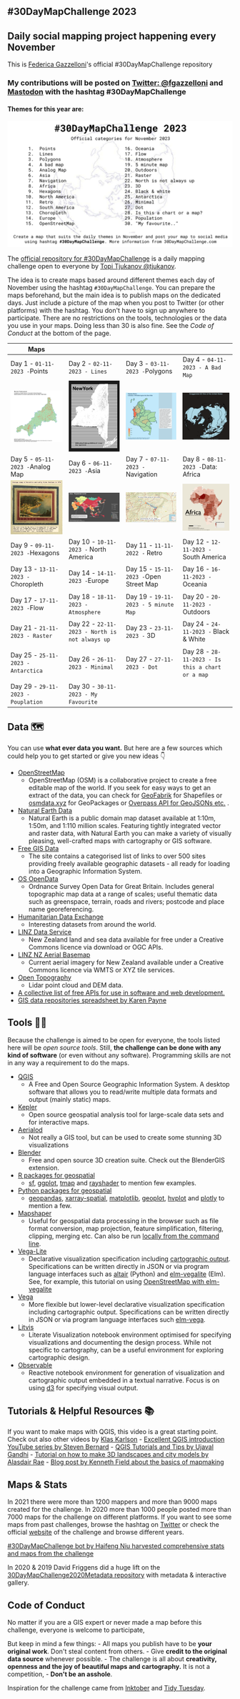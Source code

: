 ## #30DayMapChallenge 2023

## Daily social mapping project happening every November

This is [Federica Gazzelloni](https://github.com/Fgazzelloni)'s official #30DayMapChallenge repository

### My contributions will be posted on [Twitter: \@fgazzelloni](https://twitter.com/fgazzelloni) and [Mastodon](https://fosstodon.org/@fgazzelloni) with the hashtag #30DayMapChallenge

#### Themes for this year are:

![Themes for the 2023 maps.](images/30dmc_2023.png)

The [official repository for #30DayMapChallenge](https://github.com/tjukanovt/30DayMapChallenge) is a daily mapping challenge open to everyone by [Topi Tjukanov \@tjukanov](https://twitter.com/tjukanov).

The idea is to create maps based around different themes each day of November using the hashtag `#30DayMapChallenge`. You can prepare the maps beforehand, but the main idea is to publish maps on the dedicated days. Just include a picture of the map when you post to Twitter (or other platforms) with the hashtag. You don't have to sign up anywhere to participate. There are no restrictions on the tools, technologies or the data you use in your maps. Doing less than 30 is also fine. See the *Code of Conduct* at the bottom of the page.

<!-- TABLE START -->

| Maps                                                                                                                                                  |                                                                                                                                              |                                                                                                                                         |                                                                                                                                  |
|-------------------------------------------------------------------------------------------------------------------------------------------------------|----------------------------------------------------------------------------------------------------------------------------------------------|-----------------------------------------------------------------------------------------------------------------------------------------|----------------------------------------------------------------------------------------------------------------------------------|
| Day 1 - `01-11-2023 -`Points                                                                                                                          | Day 2 - `02-11-2023 - Lines`                                                                                                                 | Day 3 - `03-11-2023 -`Polygons                                                                                                          | Day 4 - `04-11-2023 - A Bad Map`                                                                                                 |
| ![day1_points](https://raw.githubusercontent.com/Fgazzelloni/30DayMapChallenge/master/2023/day1_points/day1_points.png)                               | ![day2_lines: NY Land Use Land Cover](https://raw.githubusercontent.com/Fgazzelloni/30DayMapChallenge/master/2023/day2_lines/day2_lines.png) | ![day3_polygons: Colombia](https://raw.githubusercontent.com/Fgazzelloni/30DayMapChallenge/master/2023/day3_polygons/day3_polygons.png) | ![day4 A Bad Map](https://raw.githubusercontent.com/Fgazzelloni/30DayMapChallenge/master/2023/day4_a-bad-map/day4_a_bad_map.png) |
| Day 5 - `05-11-2023 -`Analog Map                                                                                                                      | Day 6 - `06-11-2023 -`Asia                                                                                                                   | Day 7 - `07-11-2023 -`Navigation                                                                                                        | Day 8 - `08-11-2023 -`Data: Africa                                                                                               |
| ![Day5 Analog Map: Portofino, Italy](https://raw.githubusercontent.com/Fgazzelloni/30DayMapChallenge/master/2023/day5_analog-map/day5_analog_map.png) | ![Day 6 Asia](https://raw.githubusercontent.com/Fgazzelloni/30DayMapChallenge/master/2023/day6_asia/day6_asia.png)                           | ![day7_navigation](https://raw.githubusercontent.com/Fgazzelloni/30DayMapChallenge/master/2023/day7_navigation/day7_navigation.png)     | ![Day 8 Africa](https://raw.githubusercontent.com/Fgazzelloni/30DayMapChallenge/master/2023/day8_africa/day8_africa.png)         |
| Day 9 - `09-11-2023 -`Hexagons                                                                                                                        | Day 10 - `10-11-2023 -` North America                                                                                                        | Day 11 - `11-11-2022 -` Retro                                                                                                           | Day 12 - `12-11-2023 -` South America                                                                                            |
|                                                                                                                                                       |                                                                                                                                              |                                                                                                                                         |                                                                                                                                  |
| Day 13 - `13-11-2023 -` Choropleth                                                                                                                    | Day 14 - `14-11-2023 -`Europe                                                                                                                | Day 15 - `15-11-2023 -`Open Street Map                                                                                                  | Day 16 - `16-11-2023 -`Oceania                                                                                                   |
|                                                                                                                                                       |                                                                                                                                              |                                                                                                                                         |                                                                                                                                  |
| Day 17 - `17-11-2023 -`Flow                                                                                                                           | Day 18 - `18-11-2023 - Atmosphere`                                                                                                           | Day 19 - `19-11-2023 - 5 minute Map`                                                                                                    | Day 20 - `20-11-2023 -` Outdoors                                                                                                 |
|                                                                                                                                                       |                                                                                                                                              |                                                                                                                                         |                                                                                                                                  |
| Day 21 - `21-11-2023 - Raster`                                                                                                                        | Day 22 - `22-11-2023 - North is not always up`                                                                                               | Day 23 - `23-11-2023 -` 3D                                                                                                              | Day 24 - `24-11-2023 -` Black & White                                                                                            |
|                                                                                                                                                       |                                                                                                                                              |                                                                                                                                         |                                                                                                                                  |
| Day 25 - `25-11-2023 - Antarctica`                                                                                                                    | Day 26 - `26-11-2023 - Minimal`                                                                                                              | Day 27 - `27-11-2023 - Dot`                                                                                                             | Day 28 - `28-11-2023 - Is this a chart or a map`                                                                                 |
|                                                                                                                                                       |                                                                                                                                              |                                                                                                                                         |                                                                                                                                  |
| Day 29 - `29-11-2023 - Pouplation`                                                                                                                    | Day 30 - `30-11-2023 - My Favourite`                                                                                                         |                                                                                                                                         |                                                                                                                                  |

<!-- TABLE END -->

## Data 🗺

You can use **what ever data you want.** But here are a few sources which could help you to get started or give you new ideas 👇

-   [OpenStreetMap](https://www.openstreetmap.org/)
    -   OpenStreetMap (OSM) is a collaborative project to create a free editable map of the world. If you seek for easy ways to get an extract of the data, you can check for [GeoFabrik](https://www.geofabrik.de/data/download.html) for Shapefiles or [osmdata.xyz](https://download.osmdata.xyz/) for GeoPackages or [Overpass API for GeoJSONs etc.](https://overpass-turbo.eu/) .
-   [Natural Earth Data](https://www.naturalearthdata.com/)
    -   Natural Earth is a public domain map dataset available at 1:10m, 1:50m, and 1:110 million scales. Featuring tightly integrated vector and raster data, with Natural Earth you can make a variety of visually pleasing, well-crafted maps with cartography or GIS software.
-   [Free GIS Data](https://freegisdata.rtwilson.com/)
    -   The site contains a categorised list of links to over 500 sites providing freely available geographic datasets - all ready for loading into a Geographic Information System.
-   [OS OpenData](https://www.ordnancesurvey.co.uk/opendatadownload/products.html)
    -   Ordnance Survey Open Data for Great Britain. Includes general topographic map data at a range of scales; useful thematic data such as greenspace, terrain, roads and rivers; postcode and place name georeferencing.
-   [Humanitarian Data Exchange](https://data.humdata.org/)
    -   Interesting datasets from around the world.
-   [LINZ Data Service](https://data.linz.govt.nz/)
    -   New Zealand land and sea data available for free under a Creative Commons licence via download or OGC APIs.
-   [LINZ NZ Aerial Basemap](https://basemaps.linz.govt.nz/)
    -   Current aerial imagery for New Zealand available under a Creative Commons licence via WMTS or XYZ tile services.
-   [Open Topography](https://opentopography.org/)
    -   Lidar point cloud and DEM data.
-   [A collective list of free APIs for use in software and web development.](https://github.com/public-apis/public-apis)
-   [GIS data repositories spreadsheet by Karen Payne](https://docs.google.com/spreadsheets/d/1utQRlrX3lJniBjWE3rNjLZeTRsbjH-zdjxNmXhhvO9Q/edit#gid=47)

## Tools 🔨🔧

Because the challenge is aimed to be open for everyone, the tools listed here will be *open source tools*. Still, **the challenge can be done with any kind of software** (or even without any software). Programming skills are not in any way a requirement to do the maps.

-   [QGIS](https://www.qgis.org/en/site/)
    -   A Free and Open Source Geographic Information System. A desktop software that allows you to read/write multiple data formats and output (mainly static) maps.
-   [Kepler](https://kepler.gl/)
    -   Open source geospatial analysis tool for large-scale data sets and for interactive maps.
-   [Aerialod](https://ephtracy.github.io/index.html?page=aerialod)
    -   Not really a GIS tool, but can be used to create some stunning 3D visualizations
-   [Blender](https://www.blender.org/)
    -   Free and open source 3D creation suite. Check out the BlenderGIS extension.
-   [R packages for geospatial](https://www.r-project.org/)
    -   [sf](https://cran.r-project.org/web/packages/sf/index.html), [ggplot](https://ggplot2.tidyverse.org/), [tmap](https://cran.r-project.org/web/packages/tmap/vignettes/tmap-getstarted.html) and [rayshader](https://www.rayshader.com/) to mention few examples.
-   [Python packages for geospatial](https://python.org/)
    -   [geopandas](https://geopandas.org/), [xarray-spatial](https://xarray-spatial.org), [matplotlib](https://matplotlib.org/2.0.2/gallery.html), [geoplot](https://residentmario.github.io/geoplot/), [hvplot](https://hvplot.holoviz.org/reference/index.html) and [plotly](https://plotly.com/python/) to mention a few.
-   [Mapshaper](https://mapshaper.org)
    -   Useful for geospatial data processing in the browser such as file format conversion, map projection, feature simplification, filtering, clipping, merging etc. Can also be run [locally from the command line](https://github.com/mbloch/mapshaper).
-   [Vega-Lite](https://vega.github.io/vega-lite/)
    -   Declarative visualization specification including [cartographic output](https://vega.github.io/vega-lite/examples/#maps-geographic-displays). Specifications can be written directly in JSON or via program language interfaces such as [altair](https://altair-viz.github.io) (Python) and [elm-vegalite](https://package.elm-lang.org/packages/gicentre/elm-vegalite/latest/VegaLite) (Elm). See, for example, this tutorial on using [OpenStreetMap with elm-vegalite](https://github.com/gicentre/litvis/blob/master/documents/tutorials/geoTutorials/openstreetmap.md)
-   [Vega](https://vega.github.io/vega/)
    -   More flexible but lower-level declarative visualization specification including cartographic output. Specifications can be written directly in JSON or via program language interfaces such [elm-vega](https://package.elm-lang.org/packages/gicentre/elm-vega/latest/).
-   [Litvis](https://github.com/gicentre/litvis)
    -   Literate Visualization notebook environment optimised for specifying visualizations and documenting the design process. While not specific to cartography, can be a useful environment for exploring cartographic design.
-   [Observable](https://observablehq.com)
    -   Reactive notebook environment for generation of visualization and cartographic output embedded in a textual narrative. Focus is on using [d3](https://d3js.org) for specifying visual output.

## Tutorials & Helpful Resources 📚

If you want to make maps with QGIS, this video is a great starting point. Check out also other videos by [Klas Karlson](https://www.youtube.com/playlist?list=PLNBeueOmuY163iwu4VpZdjqqdU1HkRTP_) - [Excellent QGIS introduction YouTube series by Steven Bernard](https://www.youtube.com/playlist?list=PL7HotvlLKHCs9nD1fFUjSOsZrsnctyV2R) - [QGIS Tutorials and Tips by Ujaval Gandhi](https://www.qgistutorials.com/en/) - [Tutorial on how to make 3D landscapes and city models by Alasdair Rae](http://www.statsmapsnpix.com/2020/03/making-3d-landscape-and-city-models.html) - [Blog post by Kenneth Field about the basics of mapmaking](https://medium.com/nightingale/so-you-want-to-make-a-map-58c7f55f6b20)

## Maps & Stats

In 2021 there were more than 1200 mappers and more than 9000 maps created for the challenge. In 2020 more than 1000 people posted more than 7000 maps for the challenge on different platforms. If you want to see some maps from past challenges, browse the hashtag on [Twitter](https://twitter.com/search?q=%2330DayMapChallenge&src=typed_query) or check the official [website](https://30daymapchallenge.com/) of the challenge and browse different years.

[#30DayMapChallenge bot by Haifeng Niu harvested comprehensive stats and maps from the challenge](https://github.com/hn303/30DayMapChallenge-Bot)

In 2020 & 2019 David Friggens did a huge lift on the [30DayMapChallenge2020Metadata repository](https://github.com/dakvid/30DayMapChallenge2020Metadata) with metadata & interactive gallery.

## Code of Conduct

No matter if you are a GIS expert or never made a map before this challenge, everyone is welcome to participate,

But keep in mind a few things: - All maps you publish have to be **your original work**. Don't steal content from others. - Give **credit to the original data source** whenever possible. - The challenge is all about **creativity, openness and the joy of beautiful maps and cartography.** It is not a competition, - **Don't be an asshole**.

Inspiration for the challenge came from [Inktober](https://inktober.com/) and [Tidy Tuesday](https://github.com/rfordatascience/tidytuesday).
